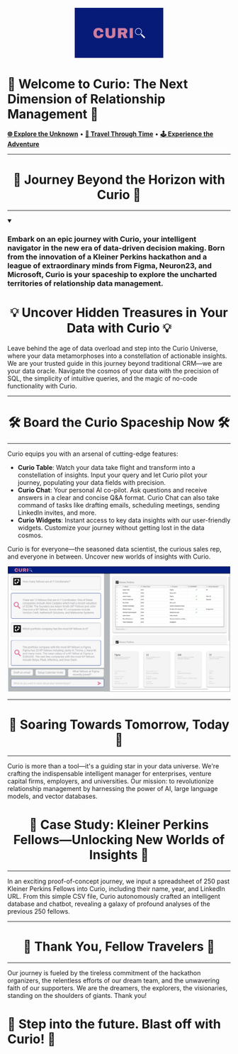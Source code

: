 <p align="center">
  <img src="https://github.com/Curio-IRM/.github/blob/main/profile/curio.png" alt="Curio" width="200">
  <h1>🚀 Welcome to Curio: The Next Dimension of Relationship Management 🚀</h1>
  <a href="https://kp-fellows-documents.vercel.app/"><strong>🌐 Explore the Unknown</strong></a> • 
  <a href="https://www.loom.com/share/7b8b3d11cb074de28de8418348f4c0ac"><strong>🎥 Travel Through Time</strong></a> • 
  <a href="https://www.loom.com/share/143ed397944945c38f69a1a741475d41?sid=a27b6242-2793-45e4-9b8a-a6422e8bbc8a"><strong>🕹️ Experience the Adventure</strong></a>
</p>

---

<div align="center">

# 🎯 Journey Beyond the Horizon with Curio 🎯

</div>

---

<details open>
<summary> <h3>Embark on an epic journey with <b>Curio</b>, your intelligent navigator in the new era of data-driven decision making. Born from the innovation of a Kleiner Perkins hackathon and a league of extraordinary minds from Figma, Neuron23, and Microsoft, Curio is your spaceship to explore the uncharted territories of relationship data management.</h3></summary>

<div align="center">

# 💡 Uncover Hidden Treasures in Your Data with Curio 💡

</div>

Leave behind the age of data overload and step into the Curio Universe, where your data metamorphoses into a constellation of actionable insights. We are your trusted guide in this journey beyond traditional CRM—we are your data oracle. Navigate the cosmos of your data with the precision of SQL, the simplicity of intuitive queries, and the magic of no-code functionality with Curio.

</details>

---

<div align="center">

# 🛠️ Board the Curio Spaceship Now 🛠️

</div>

---

Curio equips you with an arsenal of cutting-edge features:

- **Curio Table**: Watch your data take flight and transform into a constellation of insights. Input your query and let Curio pilot your journey, populating your data fields with precision.
- **Curio Chat**: Your personal AI co-pilot. Ask questions and receive answers in a clear and concise Q&A format. Curio Chat can also take command of tasks like drafting emails, scheduling meetings, sending LinkedIn invites, and more.
- **Curio Widgets**: Instant access to key data insights with our user-friendly widgets. Customize your journey without getting lost in the data cosmos.

Curio is for everyone—the seasoned data scientist, the curious sales rep, and everyone in between. Uncover new worlds of insights with Curio.

<p align="center">
  <img src="https://github.com/Curio-IRM/.github/blob/main/profile/mockup.png" alt="Curio Vision"/>
</p>

---

<div align="center">

# 🚀 Soaring Towards Tomorrow, Today 🚀

</div>

---

Curio is more than a tool—it's a guiding star in your data universe. We're crafting the indispensable intelligent manager for enterprises, venture capital firms, employers, and universities. Our mission: to revolutionize relationship management by harnessing the power of AI, large language models, and vector databases.

<div align="center">

# 💞 Case Study: Kleiner Perkins Fellows—Unlocking New Worlds of Insights 💞

</div>

---

In an exciting proof-of-concept journey, we input a spreadsheet of 250 past Kleiner Perkins Fellows into Curio, including their name, year, and LinkedIn URL. From this simple CSV file, Curio autonomously crafted an intelligent database and chatbot, revealing a galaxy of profound analyses of the previous 250 fellows.

---

<div align="center">

# 🙏 Thank You, Fellow Travelers 🙏

</div>

---

Our journey is fueled by the tireless commitment of the hackathon organizers, the relentless efforts of our dream team, and the unwavering faith of our supporters. We are the dreamers, the explorers, the visionaries, standing on the shoulders of giants. Thank you!

<p align="center">
  <h1>🎉 Step into the future. Blast off with Curio! 🎉</h1>
</p>
